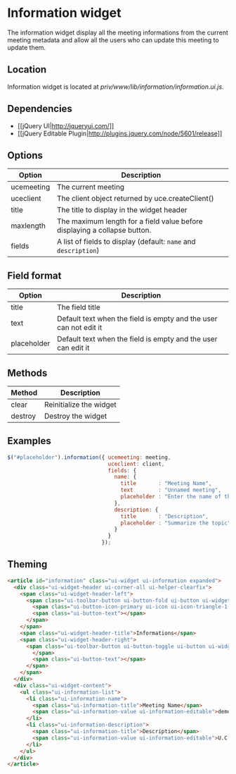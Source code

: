 # Information widget

The information widget display all the meeting informations from the
current meeting metadata and allow all the users who can update this
meeting to update them.

## Location

Information widget is located at *priv/www/lib/information/information.ui.js*.

## Dependencies

* [[jQuery UI|http://jqueryui.com/]]
* [[jQuery Editable Plugin|http://plugins.jquery.com/node/5601/release]]

## Options

Option         | Description
---------------|---------------------------------------------------------------
ucemeeting     | The current meeting
uceclient      | The client object returned by uce.createClient()
title          | The title to display in the widget header
maxlength      | The maximum length for a field value before displaying a collapse button.
fields         | A list of fields to display (default: `name` and `description`)

## Field format

Option         | Description
---------------|---------------------------------------------------------------
title          | The field title
text           | Default text when the field is empty and the user can not edit it
placeholder    | Default text when the field is empty and the user can edit it

## Methods

Method         | Description
---------------|---------------------------------------------------------------
clear          | Reinitialize the widget
destroy        | Destroy the widget

## Examples

```javascript
$("#placeholder").information({ ucemeeting: meeting,
                                uceclient: client,
                                fields: {
                                  name: {
                                    title       : "Meeting Name",
                                    text        : "Unnamed meeting",
                                    placeholder : "Enter the name of the meeting room"
                                  },
                                  description: {
                                    title       : "Description",
                                    placeholder : "Summarize the topic"
                                  }
                                }
                              });
```

## Theming
```html
<article id="information" class="ui-widget ui-information expanded">
  <div class="ui-widget-header ui-corner-all ui-helper-clearfix">
    <span class="ui-widget-header-left">
      <span class="ui-toolbar-button ui-button-fold ui-button ui-widget ui-state-default ui-corner-all ui-button-icon-only" role="button" aria-disabled="false" title="">
        <span class="ui-button-icon-primary ui-icon ui-icon-triangle-1-s"></span>
        <span class="ui-button-text"></span>
      </span>
    </span>
    <span class="ui-widget-header-title">Informations</span>
    <span class="ui-widget-header-right">
      <span class="ui-toolbar-button ui-button-toggle ui-button ui-widget ui-state-default ui-corner-all ui-button-icon-only" role="button" aria-disabled="false" title=""><span class="ui-button-icon-primary ui-icon ui-icon-circle-minus">
        </span>
        <span class="ui-button-text"></span>
      </span>
    </span>
  </div>
  <div class="ui-widget-content">
    <ul class="ui-information-list">
      <li class="ui-information-name">
        <span class="ui-information-title">Meeting Name</span>
        <span class="ui-information-value ui-information-editable">demo</span>
      </li>
      <li class="ui-information-description">
        <span class="ui-information-title">Description</span>
        <span class="ui-information-value ui-information-editable">U.C.Engine demo meetup</span>
      </li>
    </ul>
  </div>
</article>
```
